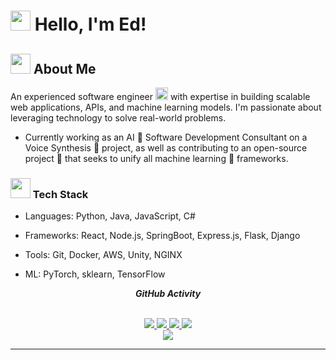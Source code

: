 
<!-- <h1 align="center">Hi,  I'm  Edward Lampoh</h1>
<h3 align="center">Software Engineering | Bioinformatics | Deep Learning</h3>
<p align="center">
<a href="https://twitter.com/edie_I_AM/" target="blank"><img align="center" src="http://farm6.static.flickr.com/5136/5421259125_ea06d67675_o.png" alt="edward lampoh" height="30" width="40" /></a>
 <a href = "mailto: dredielam@gmail.com"><img align="center" src="https://seeklogo.com/images/G/gmail-new-2020-logo-32DBE11BB4-seeklogo.com.png" height="30" width="40" /></a> -->
<!-- <p align="center">
<a href="https://github.com/edielam">
    <img src="https://readme-typing-svg.demolab.com?font=Georgia&size=18&duration=2500&pause=100&multiline=true&width=500&height=80&lines=Edward+Lampoh;Software+Engineering+%7C+AI+%7C+Data Science;Startups" alt="Typing SVG" />
</a>
</p>
<p align="center">
  <em>
    A Software Engineer with 3 years experience in web application development. Passionate about solving challenging problems with code and building products that make the world a better place. An AI enthusiast with significant practical exposure to various deep learning architectures.
  </em> 
</p> -->
# <img src="https://github.githubassets.com/images/icons/emoji/unicode/1f44b.png" width="32" height="32" /> Hello, I'm Ed! 

## <img src="https://github.githubassets.com/images/icons/emoji/unicode/1f4bb.png" width="32" height="32" /> About Me

An experienced software engineer <img src="https://github.githubassets.com/images/icons/emoji/unicode/1f4bb.png" width="20" height="20" /> with expertise in building scalable web applications, APIs, and machine learning models. I'm passionate about leveraging technology to solve real-world problems.

- Currently working as an AI 🤖 Software Development Consultant on a Voice Synthesis 🎤 project, as well as contributing to an open-source project 📜 that seeks to unify all machine learning 🧠 frameworks.

### <img src="https://github.githubassets.com/images/icons/emoji/unicode/1f527.png" width="32" height="32" /> Tech Stack

- Languages: Python, Java, JavaScript, C#

- Frameworks: React, Node.js, SpringBoot, Express.js, Flask, Django

- Tools: Git, Docker, AWS, Unity, NGINX

- ML: PyTorch, sklearn, TensorFlow

<p align="center"><i><b>GitHub Activity</b></i></p>
 
<p align="center">
<!-- <a href="https://github.com/edielam">
    <img src="https://readme-typing-svg.demolab.com?font=Georgia&size=18&duration=2000&pause=100&multiline=true&width=500&height=80&lines=Edward+Lampoh;Software+Engineer+%7C+Mphil+Student+%7C+Bioinformatics;AI" alt="Typing SVG" />
</a> -->
<br/>

<a href="https://elam.netlify.app">
    <img src="https://img.shields.io/badge/Website-elam.netlify-red?style=flat-square">
</a>  
<a href="https://elam.netlify.app/assets/Resume0823.pdf">
    <img src="https://img.shields.io/badge/PDF-CV-red?style=flat-square&logo=adobe">
</a>  
<a href="https://www.linkedin.com/in/edward-lampoh-a91338b0">
    <img src="https://img.shields.io/badge/-Linkedin-blue?style=flat-square&logo=linkedin">
</a>
<a href="mailto:dredielam@gmail.com">
    <img src="https://img.shields.io/badge/-Email-red?style=flat-square&logo=gmail&logoColor=white">
</a>


<br/> 


<a href="https://github.com/edielam">
    <img src="https://github-stats-alpha.vercel.app/api?username=edielam&cc=22272e&tc=37BCF6&ic=fff&bc=0000">
</a>
<hr>
<br/> 

<!--## <img src="https://github.githubassets.com/images/icons/emoji/unicode/1f4cc.png" width="32" height="32" /> Pinned Repositories

<a href="https://github.com/edielam/Drone-Dispatcher-App">
  <img align="center" src="https://github-readme-stats.vercel.app/api/pin/?username=edielam&repo=Drone-Dispatcher-App" />
</a>

<a href="https://github.com/edielam/Social-Metric-Tracker">
  <img align="center" src="https://github-readme-stats.vercel.app/api/pin/?username=edielam&repo=Social-Metric-Tracker" /> 
</a>

<!--* 💡 Open to collaborating on projects and innovative ideas.

<!--* 💻 Currently building 2D and 3D games with Unity.

* ⚙️ Looking forward to building software systems for speeding infrastructural development in Africa -->

</p>


